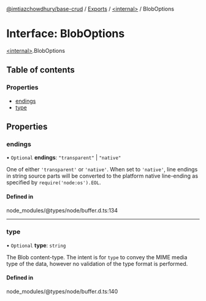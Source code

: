 [@imtiazchowdhury/base-crud](../README.md) / [Exports](../modules.md) / [\<internal\>](../modules/internal_.md) / BlobOptions

# Interface: BlobOptions

[\<internal\>](../modules/internal_.md).BlobOptions

## Table of contents

### Properties

- [endings](internal_.BlobOptions.md#endings)
- [type](internal_.BlobOptions.md#type)

## Properties

### endings

• `Optional` **endings**: ``"transparent"`` \| ``"native"``

One of either `'transparent'` or `'native'`. When set to `'native'`, line endings in string source parts
will be converted to the platform native line-ending as specified by `require('node:os').EOL`.

#### Defined in

node_modules/@types/node/buffer.d.ts:134

___

### type

• `Optional` **type**: `string`

The Blob content-type. The intent is for `type` to convey
the MIME media type of the data, however no validation of the type format
is performed.

#### Defined in

node_modules/@types/node/buffer.d.ts:140
